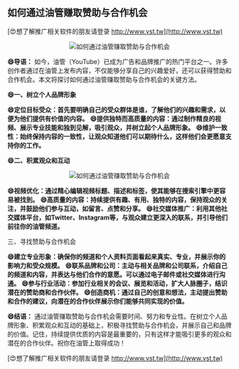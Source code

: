 ## **如何通过油管赚取赞助与合作机会**

[😍想了解推广相关软件的朋友请登录 http://www.vst.tw](http://www.vst.tw)

 <center><img src="https://vst.tw/MP4/tuiguang/png/8.png" alt="如何通过油管赚取赞助与合作机会"></center>

**😄导语：**
如今，油管（YouTube）已成为广告和品牌推广的热门平台之一。许多创作者通过在油管上发布内容，不仅能够分享自己的兴趣爱好，还可以获得赞助和合作机会。本文将探讨如何通过油管赚取赞助与合作机会的关键方法。

**😄一、树立个人品牌形象**

**😄定位目标受众：首先要明确自己的受众群体是谁，了解他们的兴趣和需求，以便为他们提供有价值的内容。**
**😄提供独特而高质量的内容：通过制作精良的视频、展示专业技能和独到见解，吸引观众，并树立起个人品牌形象。**
**😄维护一致性：始终保持内容的一致性，让观众知道他们可以期待什么，这样他们会更愿意支持你的工作。**

**😄二、积累观众和互动**

 <center><img src="https://vst.tw/MP4/tuiguang/png/6.png" alt="如何通过油管赚取赞助与合作机会"></center>

**😄视频优化：通过精心编辑视频标题、描述和标签，使其能够在搜索引擎中更容易被找到。**
**😄高质量的内容：持续提供有趣、有用、独特的内容，保持观众的关注，并鼓励他们参与互动，如留言、点赞和分享。**
**😄社交媒体推广：利用其他社交媒体平台，如Twitter、Instagram等，与观众建立更深入的联系，并引导他们前往你的油管频道。**

三、寻找赞助与合作机会

**😄建立专业形象：确保你的频道和个人资料页面看起来真实、专业，并展示你的影响力和受众规模。**
**😄联系品牌和公司：主动与相关品牌和公司联系，介绍自己的频道和内容，并表达与他们合作的意愿。可以通过电子邮件或社交媒体进行沟通。**
**😄参与行业活动：参加行业相关的会议、展览和活动，扩大人脉圈子，结识潜在的赞助商和合作伙伴。**
**😄创造商机：通过自己的创意和想法，主动提出赞助和合作的建议，向潜在的合作伙伴展示你们能够共同实现的价值。**

**😄结语：**
通过油管赚取赞助与合作机会需要时间、努力和专业性。在树立个人品牌形象、积累观众和互动的基础上，积极寻找赞助与合作机会，并展示自己和品牌的价值。记住，持续提供优质的内容是最重要的，只有这样才能吸引更多的观众和潜在的合作伙伴。祝你在油管上取得成功！

[😍想了解推广相关软件的朋友请登录 http://www.vst.tw](http://www.vst.tw)




